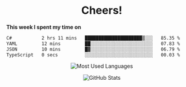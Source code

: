 <h1 align="center">Cheers!</h1>

**This week I spent my time on**
<!--START_SECTION:waka-->

```txt
C#           2 hrs 11 mins   █████████████████████▒░░░   85.35 %
YAML         12 mins         ██░░░░░░░░░░░░░░░░░░░░░░░   07.83 %
JSON         10 mins         █▓░░░░░░░░░░░░░░░░░░░░░░░   06.79 %
TypeScript   0 secs          ░░░░░░░░░░░░░░░░░░░░░░░░░   00.03 %
```

<!--END_SECTION:waka-->

<p align="center"><img src="https://github-readme-stats.vercel.app/api/top-langs/?username=thnkrn&layout=compact&hide=html&theme=tokyonight" alt="Most Used Languages" /></p>

<p align="center"><img src="https://github-readme-stats.vercel.app/api?username=thnkrn&show_icons=true&count_private=true&theme=tokyonight&show=reviews&hide_rank=false&rank_icon=github" alt="GitHub Stats" /></p>

<!-- <p align="center"><a href="https://wakatime.com"><img src="https://wakatime.com/share/@thnkrn/40092326-d1bd-471b-89da-9a7c63939402.png" /></p>
 -->
